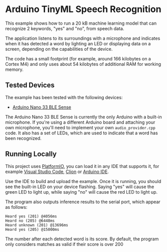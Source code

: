 # Arduino TinyML Speech Recognition

This example shows how to run a 20 kB machine learning model that can recognize 2 keywords,
"yes" and "no", from speech data.

The application listens to its surroundings with a microphone and indicates
when it has detected a word by lighting an LED or displaying data on a
screen, depending on the capabilities of the device.

The code has a small footprint (for example, around 166 kilobytes on a Cortex
M4) and only uses about 54 kilobytes of additional RAM for working memory.

## Tested Devices

The example has been tested with the following devices:

- [Arduino Nano 33 BLE Sense](https://store.arduino.cc/usa/nano-33-ble-sense-with-headers)

The Arduino Nano 33 BLE Sense is currently the only Arduino with a built-in
microphone. If you're using a different Arduino board and attaching your own
microphone, you'll need to implement your own `audio_provider.cpp` code. It also has a
set of LEDs, which are used to indicate that a word has been recognized.

## Running Locally

This project uses [PlatformIO](https://docs.platformio.org/en/latest/), you can load it in any IDE that supports it, for example [Visual Studio Code](https://code.visualstudio.com/), [Clion](https://www.jetbrains.com/clion/) or [Arduino IDE](https://www.arduino.cc/en/software).

Use the IDE to build and upload the example. Once it is running, you should see the built-in LED on your device flashing. 
Saying "yes" will cause the green LED to light up, while saying "no" will cause the red LED to light up. 

The program also outputs inference results to the serial port, which appear as
follows:
```
Heard yes (201) @4056ms
Heard no (205) @6448ms
Heard unknown (201) @13696ms
Heard yes (205) @15000ms
```

The number after each detected word is its score. By default, the program only
considers matches as valid if their score is over 200
